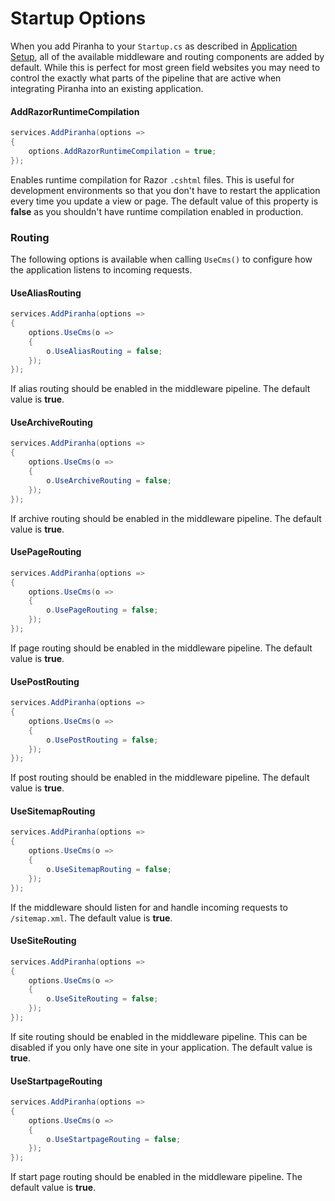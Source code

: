 # Startup Options

When you add Piranha to your `Startup.cs` as described in [Application Setup](application-setup), all of the available middleware and routing components are added by default. While this is perfect for most green field websites you may need to control the exactly what parts of the pipeline that are active when integrating Piranha into an existing application.

#### AddRazorRuntimeCompilation

~~~ csharp
services.AddPiranha(options =>
{
    options.AddRazorRuntimeCompilation = true;
});
~~~

Enables runtime compilation for Razor `.cshtml` files. This is useful for development environments so that you don't have to restart the application every time you update a view or page. The default value of this property is **false** as you shouldn't have runtime compilation enabled in production.

### Routing

The following options is available when calling `UseCms()` to configure how the application listens to incoming requests.

#### UseAliasRouting

~~~ csharp
services.AddPiranha(options =>
{
    options.UseCms(o =>
    {
        o.UseAliasRouting = false;
    });
});
~~~

If alias routing should be enabled in the middleware pipeline. The default value is **true**.

#### UseArchiveRouting

~~~ csharp
services.AddPiranha(options =>
{
    options.UseCms(o =>
    {
        o.UseArchiveRouting = false;
    });
});
~~~

If archive routing should be enabled in the middleware pipeline. The default value is **true**.

#### UsePageRouting

~~~ csharp
services.AddPiranha(options =>
{
    options.UseCms(o =>
    {
        o.UsePageRouting = false;
    });
});
~~~

If page routing should be enabled in the middleware pipeline. The default value is **true**.

#### UsePostRouting

~~~ csharp
services.AddPiranha(options =>
{
    options.UseCms(o =>
    {
        o.UsePostRouting = false;
    });
});
~~~

If post routing should be enabled in the middleware pipeline. The default value is **true**.

#### UseSitemapRouting

~~~ csharp
services.AddPiranha(options =>
{
    options.UseCms(o =>
    {
        o.UseSitemapRouting = false;
    });
});
~~~

If the middleware should listen for and handle incoming requests to `/sitemap.xml`. The default value is **true**.

#### UseSiteRouting

~~~ csharp
services.AddPiranha(options =>
{
    options.UseCms(o =>
    {
        o.UseSiteRouting = false;
    });
});
~~~

If site routing should be enabled in the middleware pipeline. This can be disabled if you only have one site in your application. The default value is **true**.

#### UseStartpageRouting

~~~ csharp
services.AddPiranha(options =>
{
    options.UseCms(o =>
    {
        o.UseStartpageRouting = false;
    });
});
~~~

If start page routing should be enabled in the middleware pipeline. The default value is **true**.
